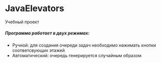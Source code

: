 # JavaElevators
Учебный проект

##### Программа работает в двух режимах:
* Ручной: для создания очереди задач необходимо нажимать кнопки соответсвующих этажей 
* Автоматический: очередь генерируется случайным образом
 
